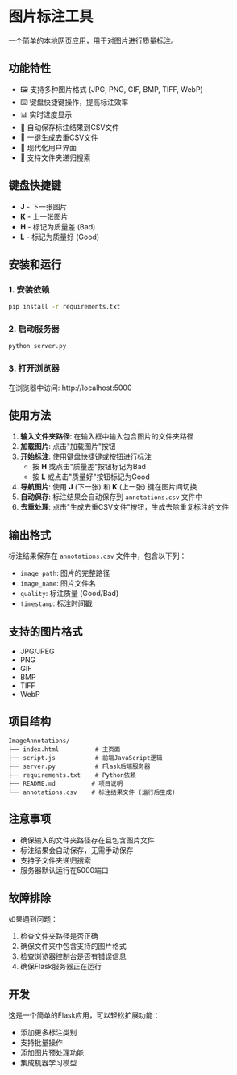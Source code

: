 # 图片标注工具

一个简单的本地网页应用，用于对图片进行质量标注。

## 功能特性

- 🖼️ 支持多种图片格式 (JPG, PNG, GIF, BMP, TIFF, WebP)
- ⌨️ 键盘快捷键操作，提高标注效率
- 📊 实时进度显示
- 💾 自动保存标注结果到CSV文件
- 🔄 一键生成去重CSV文件
- 🎨 现代化用户界面
- 🔄 支持文件夹递归搜索

## 键盘快捷键

- **J** - 下一张图片
- **K** - 上一张图片  
- **H** - 标记为质量差 (Bad)
- **L** - 标记为质量好 (Good)

## 安装和运行

### 1. 安装依赖

```bash
pip install -r requirements.txt
```

### 2. 启动服务器

```bash
python server.py
```

### 3. 打开浏览器

在浏览器中访问: http://localhost:5000

## 使用方法

1. **输入文件夹路径**: 在输入框中输入包含图片的文件夹路径
2. **加载图片**: 点击"加载图片"按钮
3. **开始标注**: 使用键盘快捷键或按钮进行标注
   - 按 **H** 或点击"质量差"按钮标记为Bad
   - 按 **L** 或点击"质量好"按钮标记为Good
4. **导航图片**: 使用 **J** (下一张) 和 **K** (上一张) 键在图片间切换
5. **自动保存**: 标注结果会自动保存到 `annotations.csv` 文件中
6. **去重处理**: 点击"生成去重CSV文件"按钮，生成去除重复标注的文件

## 输出格式

标注结果保存在 `annotations.csv` 文件中，包含以下列：

- `image_path`: 图片的完整路径
- `image_name`: 图片文件名
- `quality`: 标注质量 (Good/Bad)
- `timestamp`: 标注时间戳

## 支持的图片格式

- JPG/JPEG
- PNG
- GIF
- BMP
- TIFF
- WebP

## 项目结构

```
ImageAnnotations/
├── index.html          # 主页面
├── script.js           # 前端JavaScript逻辑
├── server.py           # Flask后端服务器
├── requirements.txt    # Python依赖
├── README.md          # 项目说明
└── annotations.csv    # 标注结果文件 (运行后生成)
```

## 注意事项

- 确保输入的文件夹路径存在且包含图片文件
- 标注结果会自动保存，无需手动保存
- 支持子文件夹递归搜索
- 服务器默认运行在5000端口

## 故障排除

如果遇到问题：

1. 检查文件夹路径是否正确
2. 确保文件夹中包含支持的图片格式
3. 检查浏览器控制台是否有错误信息
4. 确保Flask服务器正在运行

## 开发

这是一个简单的Flask应用，可以轻松扩展功能：

- 添加更多标注类别
- 支持批量操作
- 添加图片预处理功能
- 集成机器学习模型
